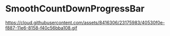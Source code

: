 # SmoothCountDownProgressBar

https://cloud.githubusercontent.com/assets/8416306/23175983/40530f0e-f887-11e6-8158-f40c56bba108.gif
